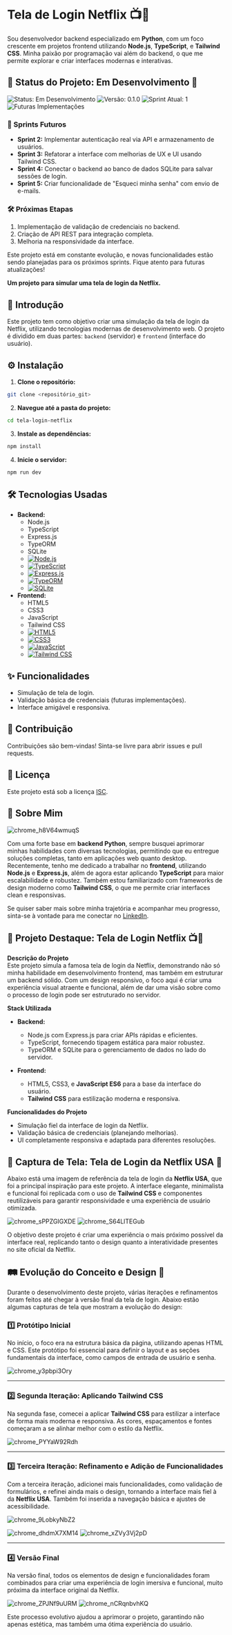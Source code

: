 # Tela de Login Netflix 📺🔑

Sou desenvolvedor backend especializado em **Python**, com um foco crescente em projetos frontend utilizando **Node.js**, **TypeScript**, e **Tailwind CSS**. Minha paixão por programação vai além do backend, o que me permite explorar e criar interfaces modernas e interativas.


## 🚧 Status do Projeto: Em Desenvolvimento 🚧

![Status: Em Desenvolvimento](https://img.shields.io/badge/status-em%20desenvolvimento-yellow)
![Versão: 0.1.0](https://img.shields.io/badge/vers%C3%A3o-0.1.0-blue)
![Sprint Atual: 1](https://img.shields.io/badge/sprint-1-blueviolet)
![Futuras Implementações](https://img.shields.io/badge/futuras%20implementa%C3%A7%C3%B5es-ahead-brightgreen)

### 🔄 Sprints Futuros

- **Sprint 2:** Implementar autenticação real via API e armazenamento de usuários.
- **Sprint 3:** Refatorar a interface com melhorias de UX e UI usando Tailwind CSS.
- **Sprint 4:** Conectar o backend ao banco de dados SQLite para salvar sessões de login.
- **Sprint 5:** Criar funcionalidade de "Esqueci minha senha" com envio de e-mails.

### 🛠 Próximas Etapas

1. Implementação de validação de credenciais no backend.
2. Criação de API REST para integração completa.
3. Melhoria na responsividade da interface.

Este projeto está em constante evolução, e novas funcionalidades estão sendo planejadas para os próximos sprints. Fique atento para futuras atualizações!


**Um projeto para simular uma tela de login da Netflix.**

## 🚀 Introdução

Este projeto tem como objetivo criar uma simulação da tela de login da Netflix, utilizando tecnologias modernas de desenvolvimento web.  O projeto é dividido em duas partes:  `backend` (servidor) e `frontend` (interface do usuário).

## ⚙️ Instalação

1. **Clone o repositório:**

```bash
git clone <repositório_git>
```

2. **Navegue até a pasta do projeto:**

```bash
cd tela-login-netflix
```

3. **Instale as dependências:**

```bash
npm install
```

4. **Inicie o servidor:**

```bash
npm run dev
```

## 🛠️ Tecnologias Usadas

* **Backend:**
    * Node.js 
    * TypeScript 
    * Express.js
    * TypeORM
    * SQLite
    * [![Node.js](https://img.shields.io/badge/node.js-%3E%2016-brightgreen.svg)](https://nodejs.org/en/)
    * [![TypeScript](https://img.shields.io/badge/typescript-%3E%204.9-blue.svg)](https://www.typescriptlang.org/)
    * [![Express.js](https://img.shields.io/badge/express.js-%3E%204.17-orange.svg)](https://expressjs.com/)
    * [![TypeORM](https://img.shields.io/badge/typeorm-%3E%200.3.10-purple.svg)](https://typeorm.io/)
    * [![SQLite](https://img.shields.io/badge/sqlite-%3E%203.36-green.svg)](https://www.sqlite.org/)
* **Frontend:**
    * HTML5
    * CSS3
    * JavaScript
    * Tailwind CSS
    * [![HTML5](https://img.shields.io/badge/html5-%3E%205.1-red.svg)](https://html.spec.whatwg.org/)
    * [![CSS3](https://img.shields.io/badge/css3-%3E%203-blue.svg)](https://www.w3.org/Style/CSS/)
    * [![JavaScript](https://img.shields.io/badge/javascript-%3E%20ES6-yellow.svg)](https://developer.mozilla.org/pt-BR/docs/Web/JavaScript)
    * [![Tailwind CSS](https://img.shields.io/badge/tailwindcss-%3E%203.0-lightblue.svg)](https://tailwindcss.com/)


## ✨ Funcionalidades

* Simulação de tela de login.
* Validação básica de credenciais (futuras implementações).
* Interface amigável e responsiva.


## 🤝 Contribuição

Contribuições são bem-vindas!  Sinta-se livre para abrir issues e pull requests.


## 📄 Licença

Este projeto está sob a licença [ISC](https://opensource.org/licenses/ISC).

## 💼 Sobre Mim

![chrome_h8V64wmuqS](https://github.com/user-attachments/assets/52f4430c-aa9d-46a8-ba1b-709d430a01a7)

Com uma forte base em **backend Python**, sempre busquei aprimorar minhas habilidades com diversas tecnologias, permitindo que eu entregue soluções completas, tanto em aplicações web quanto desktop. Recentemente, tenho me dedicado a trabalhar no **frontend**, utilizando **Node.js** e **Express.js**, além de agora estar aplicando **TypeScript** para maior escalabilidade e robustez. Também estou familiarizado com frameworks de design moderno como **Tailwind CSS**, o que me permite criar interfaces clean e responsivas.

Se quiser saber mais sobre minha trajetória e acompanhar meu progresso, sinta-se à vontade para me conectar no [LinkedIn](https://www.linkedin.com/in/itilmgf/).

## 📝 Projeto Destaque: Tela de Login Netflix 📺🔑

**Descrição do Projeto**  
Este projeto simula a famosa tela de login da Netflix, demonstrando não só minha habilidade em desenvolvimento frontend, mas também em estruturar um backend sólido. Com um design responsivo, o foco aqui é criar uma experiência visual atraente e funcional, além de dar uma visão sobre como o processo de login pode ser estruturado no servidor.

**Stack Utilizada**
- **Backend:**
  - Node.js com Express.js para criar APIs rápidas e eficientes.
  - TypeScript, fornecendo tipagem estática para maior robustez.
  - TypeORM e SQLite para o gerenciamento de dados no lado do servidor.

- **Frontend:**
  - HTML5, CSS3, e **JavaScript ES6** para a base da interface do usuário.
  - **Tailwind CSS** para estilização moderna e responsiva.

**Funcionalidades do Projeto**
- Simulação fiel da interface de login da Netflix.
- Validação básica de credenciais (planejando melhorias).
- UI completamente responsiva e adaptada para diferentes resoluções.
## 🌟 Captura de Tela: Tela de Login da Netflix USA 📸

Abaixo está uma imagem de referência da tela de login da **Netflix USA**, que foi a principal inspiração para este projeto. A interface elegante, minimalista e funcional foi replicada com o uso de **Tailwind CSS** e componentes reutilizáveis para garantir responsividade e uma experiência de usuário otimizada.

![chrome_sPPZGIGXDE](https://github.com/user-attachments/assets/660ad4af-8acc-42f0-84a8-ee77b6d2cdc4)
![chrome_S64LlTEGub](https://github.com/user-attachments/assets/0dd3414f-8e0d-4037-b8a8-26e53e7dfe12)

O objetivo deste projeto é criar uma experiência o mais próximo possível da interface real, replicando tanto o design quanto a interatividade presentes no site oficial da Netflix.

## 🛤️ Evolução do Conceito e Design 🎨

Durante o desenvolvimento deste projeto, várias iterações e refinamentos foram feitos até chegar à versão final da tela de login. Abaixo estão algumas capturas de tela que mostram a evolução do design:

### 1️⃣ **Protótipo Inicial**
No início, o foco era na estrutura básica da página, utilizando apenas HTML e CSS. Este protótipo foi essencial para definir o layout e as seções fundamentais da interface, como campos de entrada de usuário e senha.

![chrome_y3pbpi3Ory](https://github.com/user-attachments/assets/fc57df74-adb7-40ac-9b11-3f8fe8022eb5)

---

### 2️⃣ **Segunda Iteração: Aplicando Tailwind CSS**
Na segunda fase, comecei a aplicar **Tailwind CSS** para estilizar a interface de forma mais moderna e responsiva. As cores, espaçamentos e fontes começaram a se alinhar melhor com o estilo da Netflix.

![chrome_PYYaW92Rdh](https://github.com/user-attachments/assets/b626ecc5-bb1f-4126-8224-c08cd73e10df)

---

### 3️⃣ **Terceira Iteração: Refinamento e Adição de Funcionalidades**
Com a terceira iteração, adicionei mais funcionalidades, como validação de formulários, e refinei ainda mais o design, tornando a interface mais fiel à da **Netflix USA**. Também foi inserida a navegação básica e ajustes de acessibilidade.

![chrome_9LobkyNbZ2](https://github.com/user-attachments/assets/f76e293c-3522-40b3-b3cd-d9920234088f)

![chrome_dhdmX7XM14](https://github.com/user-attachments/assets/3809eb65-f394-432f-8b72-00e3f2dcc29d)
![chrome_xZVy3Vj2pD](https://github.com/user-attachments/assets/95fceb14-b33e-4694-add5-685781ad4406)

---

### 4️⃣ **Versão Final**
Na versão final, todos os elementos de design e funcionalidades foram combinados para criar uma experiência de login imersiva e funcional, muito próxima da interface original da Netflix.

![chrome_ZPJNf9uURM](https://github.com/user-attachments/assets/059b18c1-dc40-409b-ada9-4d4c7759ac6f)
![chrome_nCRqnbvhKQ](https://github.com/user-attachments/assets/51e4d475-2aad-493b-8259-4c7c2f4860c0)

Este processo evolutivo ajudou a aprimorar o projeto, garantindo não apenas estética, mas também uma ótima experiência do usuário.

